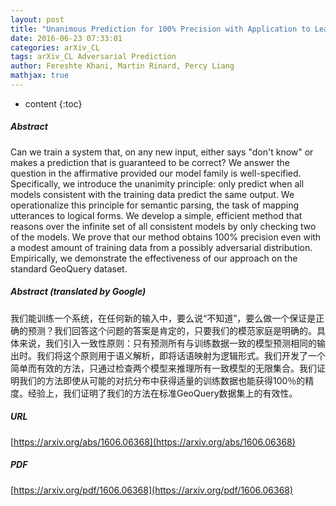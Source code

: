 ```yaml
---
layout: post
title: "Unanimous Prediction for 100% Precision with Application to Learning Semantic Mappings"
date: 2016-06-23 07:33:01
categories: arXiv_CL
tags: arXiv_CL Adversarial Prediction
author: Fereshte Khani, Martin Rinard, Percy Liang
mathjax: true
---
```


* content
{:toc}

##### Abstract
Can we train a system that, on any new input, either says "don't know" or makes a prediction that is guaranteed to be correct? We answer the question in the affirmative provided our model family is well-specified. Specifically, we introduce the unanimity principle: only predict when all models consistent with the training data predict the same output. We operationalize this principle for semantic parsing, the task of mapping utterances to logical forms. We develop a simple, efficient method that reasons over the infinite set of all consistent models by only checking two of the models. We prove that our method obtains 100% precision even with a modest amount of training data from a possibly adversarial distribution. Empirically, we demonstrate the effectiveness of our approach on the standard GeoQuery dataset.

##### Abstract (translated by Google)
我们能训练一个系统，在任何新的输入中，要么说“不知道”，要么做一个保证是正确的预测？我们回答这个问题的答案是肯定的，只要我们的模范家庭是明确的。具体来说，我们引入一致性原则：只有预测所有与训练数据一致的模型预测相同的输出时。我们将这个原则用于语义解析，即将话语映射为逻辑形式。我们开发了一个简单而有效的方法，只通过检查两个模型来推理所有一致模型的无限集合。我们证明我们的方法即使从可能的对抗分布中获得适量的训练数据也能获得100％的精度。经验上，我们证明了我们的方法在标准GeoQuery数据集上的有效性。

##### URL
[https://arxiv.org/abs/1606.06368](https://arxiv.org/abs/1606.06368)

##### PDF
[https://arxiv.org/pdf/1606.06368](https://arxiv.org/pdf/1606.06368)

